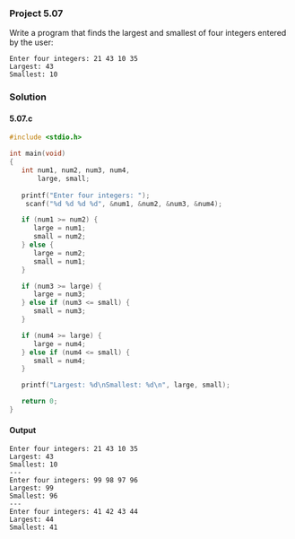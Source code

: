 ### Project 5.07
Write a program that finds the largest and smallest of four integers entered by the user:
```
Enter four integers: 21 43 10 35
Largest: 43
Smallest: 10
```
### Solution
#### 5.07.c
```c
#include <stdio.h>

int main(void)
{
   int num1, num2, num3, num4,
       large, small;
   
   printf("Enter four integers: ");
    scanf("%d %d %d %d", &num1, &num2, &num3, &num4);

   if (num1 >= num2) {
      large = num1;
      small = num2;
   } else {
      large = num2;
      small = num1;
   }

   if (num3 >= large) {
      large = num3;
   } else if (num3 <= small) {
      small = num3;
   }

   if (num4 >= large) {
      large = num4;
   } else if (num4 <= small) {
      small = num4;
   }

   printf("Largest: %d\nSmallest: %d\n", large, small);

   return 0;
}
```
#### Output
```
Enter four integers: 21 43 10 35
Largest: 43
Smallest: 10
---
Enter four integers: 99 98 97 96
Largest: 99
Smallest: 96
---
Enter four integers: 41 42 43 44
Largest: 44
Smallest: 41
```
